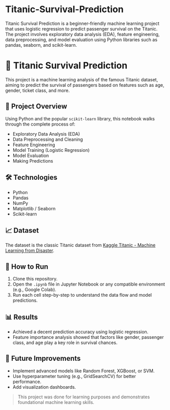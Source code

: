 # Titanic-Survival-Prediction
Titanic Survival Prediction is a beginner-friendly machine learning project that uses logistic regression to predict passenger survival on the Titanic. The project involves exploratory data analysis (EDA), feature engineering, data preprocessing, and model evaluation using Python libraries such as pandas, seaborn, and scikit-learn.
# 🚢 Titanic Survival Prediction

This project is a machine learning analysis of the famous Titanic dataset, aiming to predict the survival of passengers based on features such as age, gender, ticket class, and more.

## 📂 Project Overview

Using Python and the popular `scikit-learn` library, this notebook walks through the complete process of:

- Exploratory Data Analysis (EDA)
- Data Preprocessing and Cleaning
- Feature Engineering
- Model Training (Logistic Regression)
- Model Evaluation
- Making Predictions



## 🛠️ Technologies

- Python
- Pandas
- NumPy
- Matplotlib / Seaborn
- Scikit-learn

## 📈 Dataset

The dataset is the classic Titanic dataset from [Kaggle Titanic - Machine Learning from Disaster](https://www.kaggle.com/competitions/titanic).

## 🚀 How to Run

1. Clone this repository.
2. Open the `.ipynb` file in Jupyter Notebook or any compatible environment (e.g., Google Colab).
3. Run each cell step-by-step to understand the data flow and model predictions.

## 📊 Results

- Achieved a decent prediction accuracy using logistic regression.
- Feature importance analysis showed that factors like gender, passenger class, and age play a key role in survival chances.

## 📌 Future Improvements

- Implement advanced models like Random Forest, XGBoost, or SVM.
- Use hyperparameter tuning (e.g., GridSearchCV) for better performance.
- Add visualization dashboards.

  




> This project was done for learning purposes and demonstrates foundational machine learning skills.
